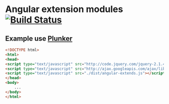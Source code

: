 # Angular extension modules [![Build Status](https://travis-ci.org/stonexx/angular-extends.svg?branch=master)](https://travis-ci.org/stonexx/angular-extends)

## Example use [Plunker](http://embed.plnkr.co/T2OdTd13O18a8VE6B2k0/preview)

```html
<!DOCTYPE html>
<html>
<head>
<script type="text/javascript" src="http://code.jquery.com/jquery-2.1.4.js"></script>
<script type="text/javascript" src="http://ajax.googleapis.com/ajax/libs/angularjs/1.4.7/angular.js"></script>
<script type="text/javascript" src="./dist/angular-extends.js"></script>
</head>
<body>
    ...
</body>
</html>
```

